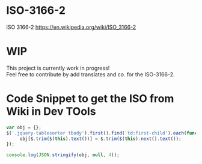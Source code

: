 # ISO-3166-2

ISO 3166-2 https://en.wikipedia.org/wiki/ISO_3166-2

# WIP

This project is currently work in progress!  
Feel free to contribute by add translates and co. for the ISO-3166-2.

# Code Snippet to get the ISO from Wiki in Dev TOols

``` js
var obj = {};
$('.jquery-tablesorter tbody').first().find('td:first-child').each(function() {
     obj[$.trim($(this).text())] = $.trim($(this).next().text());
});

console.log(JSON.stringify(obj, null, 4));
```
